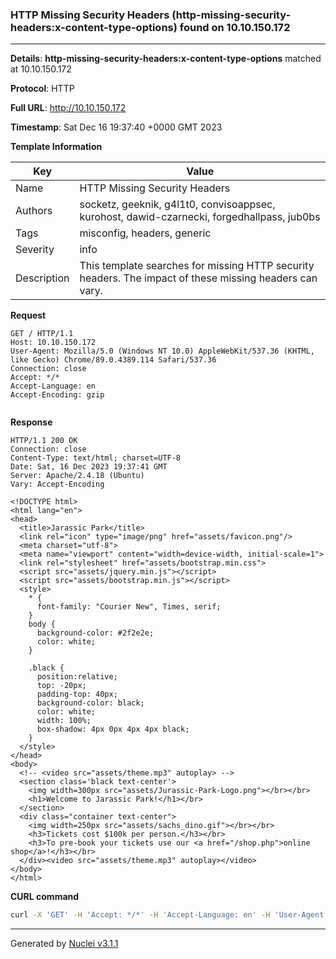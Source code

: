 ### HTTP Missing Security Headers (http-missing-security-headers:x-content-type-options) found on 10.10.150.172

----
**Details**: **http-missing-security-headers:x-content-type-options** matched at 10.10.150.172

**Protocol**: HTTP

**Full URL**: http://10.10.150.172

**Timestamp**: Sat Dec 16 19:37:40 +0000 GMT 2023

**Template Information**

| Key | Value |
| --- | --- |
| Name | HTTP Missing Security Headers |
| Authors | socketz, geeknik, g4l1t0, convisoappsec, kurohost, dawid-czarnecki, forgedhallpass, jub0bs |
| Tags | misconfig, headers, generic |
| Severity | info |
| Description | This template searches for missing HTTP security headers. The impact of these missing headers can vary.<br> |

**Request**
```http
GET / HTTP/1.1
Host: 10.10.150.172
User-Agent: Mozilla/5.0 (Windows NT 10.0) AppleWebKit/537.36 (KHTML, like Gecko) Chrome/89.0.4389.114 Safari/537.36
Connection: close
Accept: */*
Accept-Language: en
Accept-Encoding: gzip


```

**Response**
```http
HTTP/1.1 200 OK
Connection: close
Content-Type: text/html; charset=UTF-8
Date: Sat, 16 Dec 2023 19:37:41 GMT
Server: Apache/2.4.18 (Ubuntu)
Vary: Accept-Encoding

<!DOCTYPE html>
<html lang="en">
<head>
  <title>Jarassic Park</title>
  <link rel="icon" type="image/png" href="assets/favicon.png"/>
  <meta charset="utf-8">
  <meta name="viewport" content="width=device-width, initial-scale=1">
  <link rel="stylesheet" href="assets/bootstrap.min.css">
  <script src="assets/jquery.min.js"></script>
  <script src="assets/bootstrap.min.js"></script>
  <style>
    * {
      font-family: "Courier New", Times, serif;
    }
    body {
      background-color: #2f2e2e;
      color: white;
    }

    .black {
      position:relative;
      top: -20px;
      padding-top: 40px;
      background-color: black;
      color: white;
      width: 100%;
      box-shadow: 4px 0px 4px 4px black;
    }
  </style>
</head>
<body>
  <!-- <video src="assets/theme.mp3" autoplay> -->
  <section class='black text-center'>
    <img width=300px src="assets/Jurassic-Park-Logo.png"></br></br>
    <h1>Welcome to Jarassic Park!</h1></br>
  </section>
  <div class="container text-center">
    <img width=250px src="assets/sachs_dino.gif"></br></br>
    <h3>Tickets cost $100k per person.</h3></br>
    <h3>To pre-book your tickets use our <a href="/shop.php">online shop</a>!</h3></br>
  </div><video src="assets/theme.mp3" autoplay></video>
</body>
</html>

```


**CURL command**
```sh
curl -X 'GET' -H 'Accept: */*' -H 'Accept-Language: en' -H 'User-Agent: Mozilla/5.0 (Windows NT 10.0) AppleWebKit/537.36 (KHTML, like Gecko) Chrome/89.0.4389.114 Safari/537.36' 'http://10.10.150.172'
```

----

Generated by [Nuclei v3.1.1](https://github.com/projectdiscovery/nuclei)